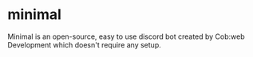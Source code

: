 # minimal
Minimal is an open-source, easy to use discord bot created by Cob:web Development which doesn't require any setup.

